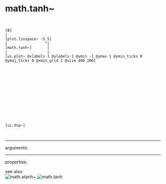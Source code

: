 # math.tanh~

```


[B]
|
[plot.linspace~ -5 5]
|                 ^|
[math.tanh~]       |
|                  |.
[ui.plot~ @xlabels 1 @ylabels 1 @ymin -1 @ymax 1 @ymin_ticks 0 @ymaj_ticks 0 @xmin_grid 1 @size 400 200]














[ui.dsp~]

            
```
---
arguments:


---
properties:


see also:<br>
![math.atanh~]("img/object_math.atanh~.png")
![math.tanh]("img/object_math.tanh.png")

